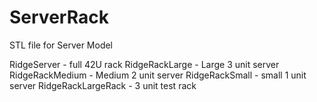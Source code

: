 # ServerRack
STL file for Server Model

RidgeServer - full 42U rack
RidgeRackLarge - Large 3 unit server
RidgeRackMedium - Medium 2 unit server
RidgeRackSmall - small 1 unit server
RidgeRackLargeRack - 3 unit test rack
